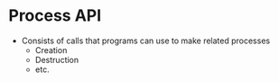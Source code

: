 # Process API
* Consists of calls that programs can use to make related processes
	* Creation
	* Destruction
	* etc.